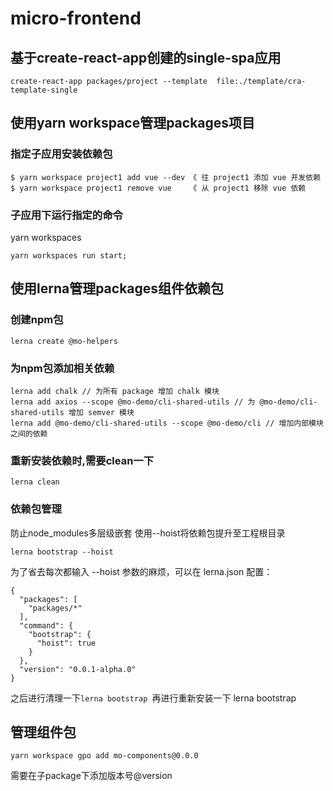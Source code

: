 # micro-frontend

## 基于create-react-app创建的single-spa应用

```
create-react-app packages/project --template  file:./template/cra-template-single
```

## 使用yarn workspace管理packages项目

### 指定子应用安装依赖包

```
$ yarn workspace project1 add vue --dev 《 往 project1 添加 vue 开发依赖
$ yarn workspace project1 remove vue    《 从 project1 移除 vue 依赖
```

### 子应用下运行指定的命令

yarn workspaces <command>

```
yarn workspaces run start;
```


## 使用lerna管理packages组件依赖包

### 创建npm包


```
lerna create @mo-helpers
```

### 为npm包添加相关依赖

```
lerna add chalk // 为所有 package 增加 chalk 模块
lerna add axios --scope @mo-demo/cli-shared-utils // 为 @mo-demo/cli-shared-utils 增加 semver 模块 
lerna add @mo-demo/cli-shared-utils --scope @mo-demo/cli // 增加内部模块之间的依赖
```

### 重新安装依赖时,需要clean一下
```
lerna clean
```
### 依赖包管理

防止node_modules多层级嵌套 使用--hoist将依赖包提升至工程根目录

```
lerna bootstrap --hoist
```

为了省去每次都输入 --hoist 参数的麻烦，可以在 lerna.json 配置：

```
{
  "packages": [
    "packages/*"
  ],
  "command": {
    "bootstrap": {
      "hoist": true
    }
  },
  "version": "0.0.1-alpha.0"
}
```

之后进行清理一下<code>lerna bootstrap </code>再进行重新安装一下 lerna bootstrap

## 管理组件包

```
yarn workspace gpo add mo-components@0.0.0
```
需要在子package下添加版本号@version